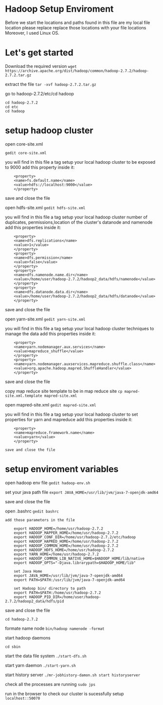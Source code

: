 # Hadoop Setup Enviroment
Before we start the locations and paths found in this file are my local file location
please replace replace those locations with your file locations
Moreover, I used Linux OS. 


# Let's get started
Download the required version
```wget https://archive.apache.org/dist/hadoop/common/hadoop-2.7.2/hadoop-2.7.2.tar.gz```

extract the file
```tar -xvf hadoop-2.7.2.tar.gz```

go to hadoop-2.7.2/etc/cd hadoop

```
cd hadoop-2.7.2
cd etc
cd hadoop
```

# setup hadoop cluster

open core-site.xml

```gedit core-site.xml```

you will find in this file a tag <configurations> setup your local hadoop cluster to be exposed to 9000 add this property inside it:

```
    <property>
    <name>fs.default.name</name>
    <value>hdfs://localhost:9000</value>
    </property>
```
save and close the file

open hdfs-site.xml
```gedit hdfs-site.xml```

you will find in this file a tag <configurations> setup your local hadoop cluster number of duplicates, permissions,location of the cluster's datanode and namenode add this properties inside it:
  
```
    <property>
    <name>dfs.replications</name>
    <value>1</value>
    </property>
    <property>
    <name>dfs.permission</name>
    <value>false</value>
    </property>
    <property>
    <name>dfs.namenode.name.dir</name>
    <value>/home/user/hadoop-2.7.2/hadoop2_data/hdfs/namenode</value>
    </property>
    <property>
    <name>dfs.datanode.data.dir</name>
    <value>/home/user/hadoop-2.7.2/hadoop2_data/hdfs/datanode</value>
    </property>
```
save and close the file

open yarn-site.xml
```gedit yarn-site.xml```

you will find in this file a tag <configurations> setup your local hadoop cluster techniques to manage the data add this properties inside it:
  
```
    <property>
    <name>yarn.nodemanager.aux.services</name>
    <value>mapreduce_shuffle</value>
    </property>
    <property>
    <name>yarn.nodemanager.auxservices.mapreduce.shuffle.class</name>
    <value>org.apache.hadoop.mapred.ShuffleHandler</value>
    </property>
```
save and close the file

copy map reduce site template to be in map reduce site
```cp mapred-site.xml.template mapred-site.xml```

open mapred-site.xml
```gedit mapred-site.xml```

you will find in this file a tag <configurations> setup your local hadoop cluster to set properties for yarn and mapreduce add this properties inside it:
  
```
    <property>
    <name>mapreduce.framework.name</name>
    <value>yarn</value>
    </property>
```
    save and close the file

# setup enviroment variables
open hadoop env file
```gedit hadoop-env.sh```

set your java path file
```export JAVA_HOME=/usr/lib/jvm/java-7-openjdk-amd64```

save and close the file

open .bashrc
``` gedit bashrc ```

    add those parameters in the file
```
    export HADOOP_HOME=/home/usr/hadoop-2.7.2
    export HADOOP_MAPPER_HOME=/home/usr/hadoop-2.7.2
    export HADOOP_CONF_DIR=/home/usr/hadoop-2.7.2/etc/hadoop
    export HADOOP_HAPRED_HOME=/home/usr/hadoop-2.7.2
    export HADOOP_COMMON_HOME=/home/usr/hadoop-2.7.2
    export HADOOP_HDFS_HOME=/home/usr/hadoop-2.7.2
    export YARN_HOME=/home/usr/hadoop-2.7.2
    export HADOOP_COMMON_LIB_NATIVE_HOME=$HADOOP_HOME/lib/native
    export HADOOP_OPTS="-Djava.librarypath=$HADOOP_HOME/lib"

    set Java Home
    export JAVA_HOME=/usr/lib/jvm/java-7-openjdk-amd64
    export PATH=$PATH:/usr/lib/jvm/java-7-openjdk-amd64

    set Hadoop bin/ directory to path
    export PATH=$PATH:/home/usr/hadoop-2.7.2
    export HADOOP_PID_DIR=/home/user/hadoop-2.7.2/hadoop2_data/hdfs/pid
```
save and close the file

```cd ..
cd hadoop-2.7.2
```

formate name node
```bin/hadoop namenode -format```

start hadoop daemons

```cd sbin```

start the data file system
```./start-dfs.sh```

start yarn daemon
```./start-yarn.sh```

start history server
```./mr-jobhistory-damon.sh start historyserver```

check all the processes are running
```sudo jps```

run in the browser to check our cluster is sucessfully setup
```localhost::50070```
